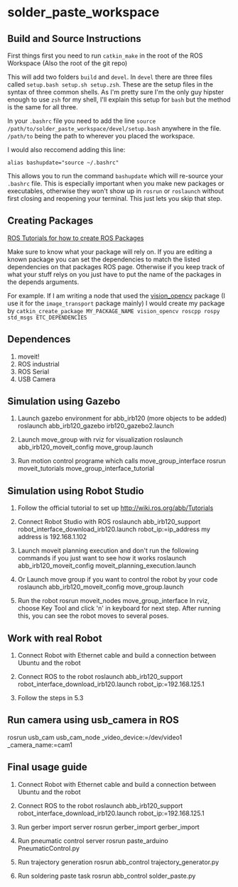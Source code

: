 # solder_paste_workspace

## Build and Source Instructions

First things first you need to run `catkin_make` in the root of the ROS Workspace (Also the root of the git repo)

This will add two folders `build` and `devel`. In `devel` there are three files called `setup.bash setup.sh setup.zsh`. These are the setup files in the syntax of three common shells. As I'm pretty sure I'm the only guy hipster enough to use `zsh` for my shell, I'll explain this setup for `bash` but the method is the same for all three. 

In your `.bashrc` file you need to add the line `source /path/to/solder_paste_workspace/devel/setup.bash` anywhere in the file. `/path/to` being the path to wherever you placed the workspace. 

I would also reccomend adding this line:

`alias bashupdate="source ~/.bashrc"`

This allows you to run the command `bashupdate` which will re-source your `.bashrc` file. This is especially important when you make new packages or executables, otherwise they won't show up in `rosrun` or `roslaunch` without first closing and reopening your terminal. This just lets you skip that step.


## Creating Packages

[ROS Tutorials for how to create ROS Packages](http://wiki.ros.org/ROS/Tutorials/catkin/CreatingPackage)

Make sure to know what your package will rely on. If you are editing a known package you can set the dependencies to match the listed dependencies on that packages ROS page. Otherwise if you keep track of what your stuff relys on you just have to put the name of the packages in the depends arguments.

For example. If I am writing a node that used the [vision_opencv](http://wiki.ros.org/vision_opencv) package (I use it for the `image_transport` package mainly) I would create my package by `catkin_create_package MY_PACKAGE_NAME vision_opencv roscpp rospy std_msgs ETC_DEPENDENCIES` 


## Dependences
1. moveit!
2. ROS industrial
3. ROS Serial
4. USB Camera

## Simulation using Gazebo
1. Launch gazebo environment for abb_irb120 (more objects to be added)
roslaunch abb_irb120_gazebo irb120_gazebo2.launch

2. Launch move_group with rviz for visualization
roslaunch abb_irb120_moveit_config move_group.launch 

3. Run motion control programe which calls move_group_interface
rosrun moveit_tutorials move_group_interface_tutorial


## Simulation using Robot Studio
1. Follow the official tutorial to set up
http://wiki.ros.org/abb/Tutorials

2. Connect Robot Studio with ROS
roslaunch abb_irb120_support robot_interface_download_irb120.launch robot_ip:=ip_address
my address is 192.168.1.102

3. Launch moveit planning execution and don't run the following commands if you just want to see how it works
roslaunch abb_irb120_moveit_config moveit_planning_execution.launch

4. Or Launch move group if you want to control the robot by your code
roslaunch abb_irb120_moveit_config move_group.launch

5. Run the robot
rosrun moveit_nodes move_group_interface
In rviz, choose Key Tool and click 'n' in keyboard for next step.
After running this, you can see the robot moves to several poses.

## Work with real Robot
1. Connect Robot with Ethernet cable and build a connection between Ubuntu and the robot

2. Connect ROS to the robot
roslaunch abb_irb120_support robot_interface_download_irb120.launch robot_ip:=192.168.125.1

3. Follow the steps in 5.3

## Run camera using usb_camera in ROS
rosrun usb_cam usb_cam_node _video_device:=/dev/video1 _camera_name:=cam1

## Final usage guide
1. Connect Robot with Ethernet cable and build a connection between Ubuntu and the robot

2. Connect ROS to the robot
roslaunch abb_irb120_support robot_interface_download_irb120.launch robot_ip:=192.168.125.1

3. Run gerber import server
rosrun gerber_import gerber_import

4. Run pneumatic control server
rosrun paste_arduino PneumaticControl.py 

5. Run trajectory generation 
rosrun abb_control trajectory_generator.py

6. Run soldering paste task
rosrun abb_control solder_paste.py 


